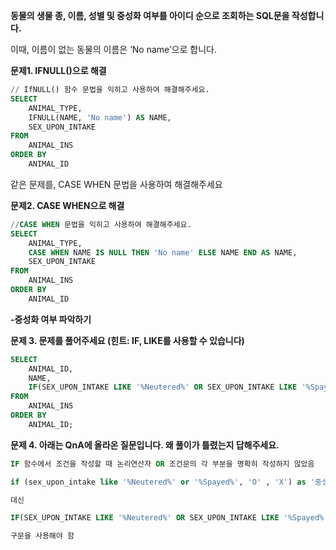 **동물의 생물 종, 이름, 성별 및 중성화 여부를 아이디 순으로 조회하는 SQL문을 작성합니다.**

이때, 이름이 없는 동물의 이름은 ‘No name’으로 합니다.

**문제1. IFNULL()으로 해결**

```sql
// IfNULL() 함수 문법을 익히고 사용하여 해결해주세요.
SELECT 
    ANIMAL_TYPE,
    IFNULL(NAME, 'No name') AS NAME,
    SEX_UPON_INTAKE
FROM
    ANIMAL_INS 
ORDER BY
    ANIMAL_ID
```

같은 문제를, CASE WHEN 문법을 사용하여 해결해주세요

**문제2. CASE WHEN으로 해결**

```sql
//CASE WHEN 문법을 익히고 사용하여 해결해주세요.
SELECT 
    ANIMAL_TYPE,
    CASE WHEN NAME IS NULL THEN 'No name' ELSE NAME END AS NAME,
    SEX_UPON_INTAKE
FROM
    ANIMAL_INS 
ORDER BY
    ANIMAL_ID
```

**-중성화 여부 파악하기**

[](https://school.programmers.co.kr/learn/courses/30/lessons/59409#qna)

**문제 3. 문제를 풀어주세요 (힌트: IF, LIKE를 사용할 수 있습니다)**

```sql
SELECT 
    ANIMAL_ID,
    NAME,
    IF(SEX_UPON_INTAKE LIKE '%Neutered%' OR SEX_UPON_INTAKE LIKE '%Spayed%', 'O', 'X') AS '중성화'
FROM 
    ANIMAL_INS
ORDER BY 
    ANIMAL_ID;
```

**문제 4. 아래는 QnA에 올라온 질문입니다. 왜 풀이가 틀렸는지 답해주세요.**

```sql
IF 함수에서 조건을 작성할 때 논리연산자 OR 조건문의 각 부분을 명확히 작성하지 않았음

if (sex_upon_intake like '%Neutered%' or '%Spayed%', 'O' , 'X') as '중성화'

대신

IF(SEX_UPON_INTAKE LIKE '%Neutered%' OR SEX_UPON_INTAKE LIKE '%Spayed%', 'O', 'X') AS '중성화'

구문을 사용해야 함
```